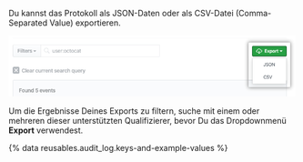 Du kannst das Protokoll als JSON-Daten oder als CSV-Datei (Comma-Separated Value) exportieren.

![Schaltfläche „Export"](/assets/images/help/organizations/org-audit-log-export.png)

Um die Ergebnisse Deines Exports zu filtern, suche mit einem oder mehreren dieser unterstützten Qualifizierer, bevor Du das Dropdownmenü **Export** verwendest.

{% data reusables.audit_log.keys-and-example-values %}
